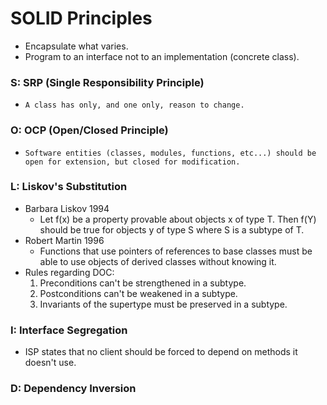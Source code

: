 # SOLID Principles

- Encapsulate what varies.
- Program to an interface not to an implementation (concrete class).

### S: SRP (Single Responsibility Principle)
- `A class has only, and one only, reason to change.`

### O: OCP (Open/Closed Principle)
- `Software entities (classes, modules, functions, etc...) should be open for extension, but closed for modification.`

### L: Liskov's Substitution
- Barbara Liskov 1994
  - Let f(x) be a property provable about objects x of type T. Then f(Y) should be true for objects y of type S where S is a subtype of T.
- Robert Martin 1996
  - Functions that use pointers of references to base classes must be able to use objects of derived classes without knowing it.
- Rules regarding DOC:
  1. Preconditions can't be strengthened in a subtype.
  2. Postconditions can't be weakened in a subtype.
  3. Invariants of the supertype must be preserved in a subtype.

### I: Interface Segregation
- ISP states that no client should be forced to depend on methods it doesn't use.

### D: Dependency Inversion
